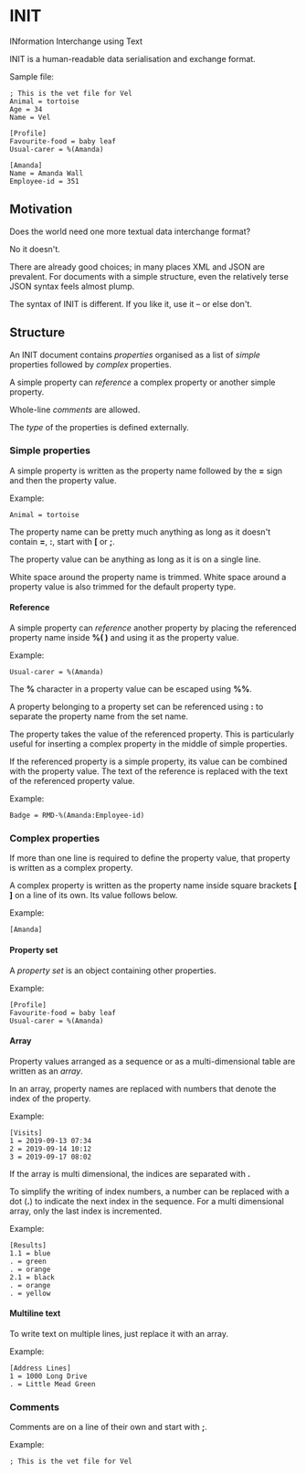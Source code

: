 # INIT
INformation Interchange using Text

INIT is a human-readable data serialisation and exchange format. 

Sample file:

~~~properties
; This is the vet file for Vel
Animal = tortoise
Age = 34
Name = Vel

[Profile]
Favourite-food = baby leaf
Usual-carer = %(Amanda)

[Amanda]
Name = Amanda Wall
Employee-id = 351
~~~

## Motivation 

Does the world need one more textual data interchange format?

No it doesn't.

There are already good choices; in many places XML and JSON are prevalent. For documents with a simple structure, even the relatively terse JSON syntax feels almost plump.  

The syntax of INIT is different. If you like it, use it – or else don't. 

## Structure

An INIT document contains _properties_ organised as a list of _simple_ properties followed by _complex_ properties. 

A simple property can _reference_ a complex property or another simple property.

Whole-line _comments_ are allowed.

The _type_ of the properties is defined externally. 

### Simple properties

A simple property is written as the property name followed by the **=** sign and then the property value. 

Example:

~~~properties
Animal = tortoise
~~~

The property name can be pretty much anything as long as it doesn't contain **=**, **:**, start with **[** or **;**.

The property value can be anything as long as it is on a single line. 

White space around the property name is trimmed. White space around a property value is also trimmed for the default property type. 

#### Reference

A simple property can _reference_ another property by placing the referenced property name inside **%( )** and using it as the property value. 

Example:

~~~properties
Usual-carer = %(Amanda)
~~~

The **%** character in a property value can be escaped using **%%**.

A property belonging to a property set can be referenced using **:** to separate the property name from the set name.

The property takes the value of the referenced property. This is particularly useful for inserting a complex property in the middle of simple properties.

If the referenced property is a simple property, its value can be combined with the property value. The text of the reference is replaced with the text of the referenced property value.

Example:

~~~properties
Badge = RMD-%(Amanda:Employee-id)
~~~

### Complex properties 

If more than one line is required to define the property value, that property is written as a complex property. 

A complex property is written as the property name inside square brackets **[ ]** on a line of its own. Its value follows below. 

Example:
~~~properties
[Amanda]
~~~

#### Property set

A _property set_ is an object containing other properties. 

Example:

~~~properties
[Profile]
Favourite-food = baby leaf
Usual-carer = %(Amanda)
~~~

#### Array

Property values arranged as a sequence or as a multi-dimensional table are written as an _array_. 

In an array, property names are replaced with numbers that denote the index of the property. 

Example:

~~~properties
[Visits]
1 = 2019-09-13 07:34
2 = 2019-09-14 10:12
3 = 2019-09-17 08:02
~~~

If the array is multi dimensional, the indices are separated with **.**

To simplify the writing of index numbers, a number can be replaced with a dot (**.**) to indicate the next index in the sequence. For a multi dimensional array, only the last index is incremented. 

Example:

~~~properties
[Results]
1.1 = blue
. = green
. = orange
2.1 = black
. = orange
. = yellow
~~~

#### Multiline text

To write text on multiple lines, just replace it with an array.

Example:

~~~properties
[Address Lines]
1 = 1000 Long Drive
. = Little Mead Green
~~~

### Comments

Comments are on a line of their own and start with **;**.

Example:

~~~properties
; This is the vet file for Vel
~~~
